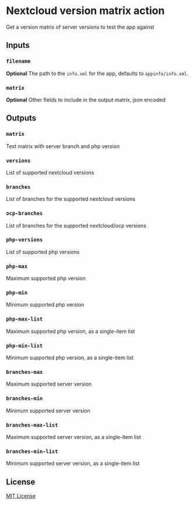 # Nextcloud version matrix action

Get a version matrix of server versions to test the app against

## Inputs

### `filename`
**Optional** The path to the `info.xml` for the app, defaults to `appinfo/info.xml`.

### `matrix`

**Optional** Other fields to include in the output matrix, json encoded

## Outputs

### `matrix`

Test matrix with server branch and php version

### `versions`

List of supported nextcloud versions

### `branches`

List of branches for the supported nextcloud versions

### `ocp-branches`

List of branches for the supported nextcloud/ocp versions

### `php-versions`

List of supported php versions

### `php-max`

Maximum supported php version

### `php-min`

Minimum supported php version

### `php-max-list`

Maximum supported php version, as a single-item list

### `php-min-list`

Minimum supported php version, as a single-item list

### `branches-max`

Maximum supported server version

### `branches-min`

Minimum supported server version

### `branches-max-list`

Maximum supported server version, as a single-item list

### `branches-min-list`

Minimum supported server version, as a single-item list

## License
[MIT License](LICENSE.md)
